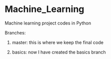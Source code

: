 # Machine_Learning
Machine learning project codes in Python 

Branches:

1) master: this is where we keep the final code

2) basics: now I have created the basics branch



